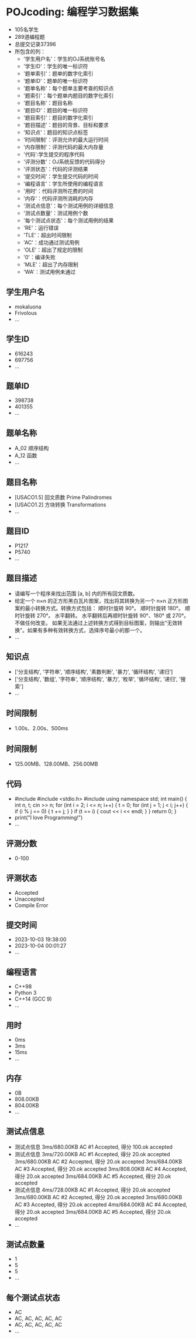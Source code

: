 # POJcoding: 编程学习数据集
- 105名学生
- 289道编程题
- 总提交记录37396
- 所包含的列：
     - '学生用户名'：学生的OJ系统账号名
     - '学生ID'：学生的唯一标识符
     - '题单索引'：题单的数字化索引
     - '题单ID'：题单的唯一标识符 
     - '题单名称'：每个题单主要考查的知识点
     - '题索引'：每个题单内题目的数字化索引
     - '题目名称'：题目名称 
     - '题目ID'：题目的唯一标识符
     - '题目索引'：题目的数字化索引
     - '题目描述'：题目的背景、目标和要求
     - '知识点'：题目的知识点标签
     - '时间限制'：评测允许的最大运行时间
     - '内存限制'：评测代码的最大内存量
     - '代码':学生提交的程序代码
     - '评测分数'：OJ系统反馈的代码得分
     - '评测状态'：代码的评测结果
     - '提交时间'：学生提交代码的时间
     - '编程语言'：学生所使用的编程语言
     - '用时'：代码评测所花费的时间
     - '内存'：代码评测所消耗的内存
     - '测试点信息'：每个测试用例的详细信息
     - '测试点数量'：测试用例个数
     - '每个测试点状态'：每个测试用例的结果
     - 'RE'：运行错误
     - 'TLE'：超出时间限制
     - 'AC'：成功通过测试用例
     - 'OLE'：超出了规定的限制
     - '0'：编译失败
     - 'MLE'：超出了内存限制
     - 'WA'：测试用例未通过


## 学生用户名
- mokaluona
- Frivolous
- ...

## 学生ID
- 616243
- 697756
- ...

## 题单ID
- 398738
- 401355
- ...

## 题单名称
- A_02 顺序结构
- A_12 函数
- ...

## 题目名称
- [USACO1.5] 回文质数 Prime Palindromes
- [USACO1.2] 方块转换 Transformations
- ...

## 题目ID
- P1217
- P5740
- ...

## 题目描述
- 请编写一个程序来找出范围 [a, b] 内的所有回文质数。
- 给定一个 n×n 的正方形黑白瓦片图案，找出将其转换为另一个 n×n 正方形图案的最小转换方式。转换方式包括：
顺时针旋转 90°。
顺时针旋转 180°。
顺时针旋转 270°。
水平翻转。
水平翻转后再顺时针旋转 90°、180° 或 270°。
不做任何改变。
如果无法通过上述转换方式得到目标图案，则输出“无效转换”。如果有多种有效转换方式，选择序号最小的那一个。
- ...

## 知识点
- ['分支结构', '字符串', '顺序结构', '素数判断', '暴力', '循环结构', '递归']
- ['分支结构', '数组', '字符串', '顺序结构', '暴力', '枚举', '循环结构', '递归', '搜索']
- ...

## 时间限制
- 1.00s、2.00s、500ms

## 时间限制
- 125.00MB、128.00MB、256.00MB

## 代码
- #include <iostream>
#include <stdio.h>
#include <cmath>
using namespace std;
int main() {
 int n, t;
 cin >> n;
 for (int i = 2; i <= n; i++) {
  t = 0;
  for (int j = 1; j < i; j++) {
   if (i % j == 0) {
    t += j;
   }
  }
  if (t == i) {
   cout << i << endl;
  }
 }
 return 0;
}
- print("I love Programming!")
- ...

## 评测分数
- 0-100

## 评测状态
- Accepted
- Unaccepted
- Compile Error

## 提交时间
- 2023-10-03 19:38:00
- 2023-10-04 00:01:27
- ...

## 编程语言
- C++98
- Python 3
- C++14 (GCC 9)
- ...

## 用时
- 0ms
- 3ms
- 15ms
- ...

## 内存
- 0B
- 808.00KB
- 804.00KB
- ...

## 测试点信息
- 测试点信息
3ms/680.00KB
AC #1 Accepted, 得分 100.ok accepted
- 测试点信息
3ms/720.00KB
AC #1 Accepted, 得分 20.ok accepted
3ms/680.00KB
AC #2 Accepted, 得分 20.ok accepted
3ms/684.00KB
AC #3 Accepted, 得分 20.ok accepted
3ms/808.00KB
AC #4 Accepted, 得分 20.ok accepted
3ms/684.00KB
AC #5 Accepted, 得分 20.ok accepted
- 测试点信息
4ms/728.00KB
AC #1 Accepted, 得分 20.ok accepted
3ms/680.00KB
AC #2 Accepted, 得分 20.ok accepted
3ms/680.00KB
AC #3 Accepted, 得分 20.ok accepted
4ms/684.00KB
AC #4 Accepted, 得分 20.ok accepted
3ms/684.00KB
AC #5 Accepted, 得分 20.ok accepted
- ...

## 测试点数量
- 1
- 5
- 5
- ...

## 每个测试点状态
- AC
- AC, AC, AC, AC, AC
- AC, AC, AC, AC, AC
- ...
